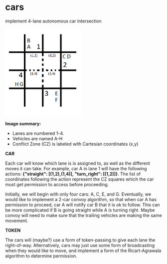 # cars
implement 4-lane autonomous car intersection

![grid](./grid.png?raw=true "Intersection Grid")

<b>Image summary:</b>
<ul>
  <li>Lanes are numbered 1-4.</li>
  <li>Vehicles are named A-H</li>
  <li>Conflict Zone (CZ) is labeled with Cartesian coordinates (x,y)</li>
</ul>

<b>CAR</b>
<p>Each car will know which lane is is assigned to, as well as the different moves it can take. For example, car A in lane 1 will have the following actions: <b>{"straight": [(1,2),(1,4)], "turn_right": [(1,2)]}</b>. The list of coordinates following the action represent the CZ squares which the car must get permission to access before proceeding.</p>
<p>Initially, we will begin with only four cars: A, C, E, and G. Eventually, we would like to implement a 2-car convoy algorithm, so that when car A has permission to proceed, car A will notify car B that it is ok to follow. This can be more complicated if B is going straight while A is turning right. Maybe convoy will need to make sure that the trailing vehicles are making the same movement.</p>

<b>TOKEN</b>
<p>The cars will (maybe?) use a form of token-passing to give each lane the right-of-way. Alternatively, cars may just use some form of broadcasting when they would like to move, and implement a form of the Ricart-Agrawala algorithm to determine permission.</p>
